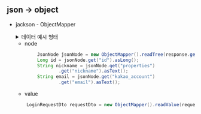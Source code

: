## json -> object

* jackson - ObjectMapper 
    <details>
    	<summary>데이터 예시 형태</summary>
        
        {
            "id": 1632335751,
            "properties": {
                "nickname": "르탄이",
            },
            "kakao_account": {
                "profile": {
                    "nickname": "르탄이"
                },
                "has_email": true,
                "email_needs_agreement": false,
                "email": "letan@sparta.com"
            }
        }
    </details>

    * node
    ```java
            JsonNode jsonNode = new ObjectMapper().readTree(response.getBody());
            Long id = jsonNode.get("id").asLong();
            String nickname = jsonNode.get("properties")
                    .get("nickname").asText();
            String email = jsonNode.get("kakao_account")
                    .get("email").asText();
    ```
     

    * value
    ```java
        LoginRequestDto requestDto = new ObjectMapper().readValue(request.getInputStream(), LoginRequestDto.class);
    ```